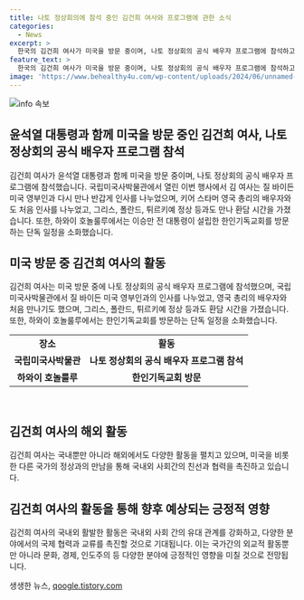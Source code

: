 ```yaml
---
title: 나토 정상회의에 참석 중인 김건희 여사와 프로그램에 관한 소식
categories:
  - News
excerpt: >
  한국의 김건희 여사가 미국을 방문 중이며, 나토 정상회의 공식 배우자 프로그램에 참석하고 있습니다. 국립미국사박물관에서 열린 이번 행사에서는 미국 영부인과 만남을 가졌으며, 영국, 그리스, 폴란드, 튀르키의 정상들과도 환담 시간을 가지고 있습니다. 더불어, 이승만 전 대통령이 설립한 한인기독교회를 방문하는 등 다양한 활동을 소화하고 있습니다.
feature_text: >
  한국의 김건희 여사가 미국을 방문 중이며, 나토 정상회의 공식 배우자 프로그램에 참석하고 있습니다. 국립미국사박물관에서 열린 이번 행사에서는 미국 영부인과 만남을 가졌으며, 영국, 그리스, 폴란드, 튀르키의 정상들과도 환담 시간을 가지고 있습니다. 더불어, 이승만 전 대통령이 설립한 한인기독교회를 방문하는 등 다양한 활동을 소화하고 있습니다.
image: 'https://www.behealthy4u.com/wp-content/uploads/2024/06/unnamed-file.png'
---
```


<p><img src="https://www.behealthy4u.com/wp-content/uploads/2024/06/unnamed-file.png" alt="info 속보" /></p>

<h2>윤석열 대통령과 함께 미국을 방문 중인 김건희 여사, 나토 정상회의 공식 배우자 프로그램 참석</h2>

<p data-ke-size="size16">김건희 여사가 윤석열 대통령과 함께 미국을 방문 중이며, 나토 정상회의 공식 배우자 프로그램에 참석했습니다. 국립미국사박물관에서 열린 이번 행사에서 김 여사는 질 바이든 미국 영부인과 다시 만나 반갑게 인사를 나누었으며, 키어 스타머 영국 총리의 배우자와도 처음 인사를 나누었고, 그리스, 폴란드, 튀르키예 정상 등과도 만나 환담 시간을 가졌습니다. 또한, 하와이 호놀룰루에서는 이승만 전 대통령이 설립한 한인기독교회를 방문하는 단독 일정을 소화했습니다.</p>

<h2 data-ke-size="size26">미국 방문 중 김건희 여사의 활동</h2>

<p data-ke-size="size16">김건희 여사는 미국 방문 중에 나토 정상회의 공식 배우자 프로그램에 참석했으며, 국립미국사박물관에서 질 바이든 미국 영부인과의 인사를 나누었고, 영국 총리의 배우자와 처음 만나기도 했으며, 그리스, 폴란드, 튀르키예 정상 등과도 환담 시간을 가졌습니다. 또한, 하와이 호놀룰루에서는 한인기독교회를 방문하는 단독 일정을 소화했습니다.</p>

<table>
    <tr>
        <td style="text-align: center; height: 17px;"><b>장소</b></td>
        <td style="text-align: center; height: 17px;"><b>활동</b></td>
    </tr>
    <tr>
        <td style="text-align: center; height: 17px;"><b>국립미국사박물관</b></td>
        <td style="text-align: center; height: 17px;"><b>나토 정상회의 공식 배우자 프로그램 참석</b></td>
    </tr>
    <tr>
        <td style="text-align: center; height: 17px;"><b>하와이 호놀룰루</b></td>
        <td style="text-align: center; height: 17px;"><b>한인기독교회 방문</b></td>
    </tr>
</table>

<p data-ke-size="size16">&nbsp;</p>

<h2 data-ke-size="size26">김건희 여사의 해외 활동</h2>

<p data-ke-size="size16">김건희 여사는 국내뿐만 아니라 해외에서도 다양한 활동을 펼치고 있으며, 미국을 비롯한 다른 국가의 정상과의 만남을 통해 국내외 사회간의 친선과 협력을 촉진하고 있습니다.</p>

<h2 data-ke-size="size26">김건희 여사의 활동을 통해 향후 예상되는 긍정적 영향</h2>

<p data-ke-size="size16">김건희 여사의 국내외 활발한 활동은 국내외 사회 간의 유대 관계를 강화하고, 다양한 분야에서의 국제 협력과 교류를 촉진할 것으로 기대됩니다. 이는 국가간의 외교적 활동뿐만 아니라 문화, 경제, 인도주의 등 다양한 분야에 긍정적인 영향을 미칠 것으로 전망됩니다.</p>
생생한 뉴스, <a href="https://qoogle.tistory.com" rel="dofollow">qoogle.tistory.com</a>


